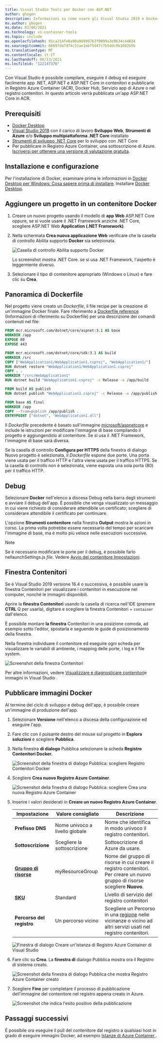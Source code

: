 ```yaml
---
title: Visual Studio Tools per Docker con ASP.NET
author: ghogen
description: Informazioni su come usare gli Visual Studio 2019 e Docker per Windows
ms.author: ghogen
ms.date: 03/08/2021
ms.technology: vs-container-tools
ms.topic: include
ms.openlocfilehash: 91ca214fe8a90a9d999763f0099a3e9634c44824
ms.sourcegitcommit: 68897da7d74c31ae1ebf5d47c7b5ddc9b108265b
ms.translationtype: MT
ms.contentlocale: it-IT
ms.lasthandoff: 08/13/2021
ms.locfileid: "122147376"
---
```

Con Visual Studio è possibile compilare, eseguire il debug ed eseguire facilmente app .NET, ASP.NET e ASP.NET Core in contenitori e pubblicarle in Registro Azure Container (ACR), Docker Hub, Servizio app di Azure o nel registro contenitori. In questo articolo verrà pubblicata un'app ASP.NET Core in ACR.

## <a name="prerequisites"></a>Prerequisiti

* [Docker Desktop](https://hub.docker.com/editions/community/docker-ce-desktop-windows)
* [Visual Studio 2019](https://visualstudio.microsoft.com/downloads) con il carico di lavoro **Sviluppo Web**, **Strumenti di Azure** e/o **Sviluppo multipiattaforma .NET Core** installato
* [Strumenti di sviluppo .NET Core](https://dotnet.microsoft.com/download/dotnet-core/) per lo sviluppo con .NET Core
* Per pubblicare in Registro Azure Container, una sottoscrizione di Azure. [Iscriversi per ottenere una versione di valutazione gratuita](https://azure.microsoft.com/free/dotnet/).

## <a name="installation-and-setup"></a>Installazione e configurazione

Per l'installazione di Docker, esaminare prima le informazioni in [Docker Desktop per Windows: Cosa sapere prima di installare](https://docs.docker.com/docker-for-windows/install/#what-to-know-before-you-install). Installare [Docker Desktop](https://hub.docker.com/editions/community/docker-ce-desktop-windows).

## <a name="add-a-project-to-a-docker-container"></a>Aggiungere un progetto in un contenitore Docker

1. Creare un nuovo progetto usando il modello di **app Web** ASP.NET Core oppure, se si vuole usare il .NET Framework anziché .NET Core, scegliere ASP.NET Web **Application (.NET Framework)**.
1. Nella schermata **Crea nuova applicazione Web** verificare che la casella di controllo Abilita supporto **Docker** sia selezionata.

   ![Casella di controllo Abilita supporto Docker](../../media/container-tools/vs-2019/webapp-additional-information-31-docker.png)

   Lo screenshot mostra .NET Core. se si usa .NET Framework, l'aspetto è leggermente diverso.

1. Selezionare il tipo di contenitore appropriato (Windows o Linux) e fare clic su **Crea**.

## <a name="dockerfile-overview"></a>Panoramica di Dockerfile

Nel progetto viene creato un *Dockerfile*, il file recipe per la creazione di un'immagine Docker finale. Fare riferimento a [Dockerfile reference](https://docs.docker.com/engine/reference/builder/) (Informazioni di riferimento su Dockerfile) per una descrizione dei comandi contenuti nel file:

```dockerfile
FROM mcr.microsoft.com/dotnet/core/aspnet:3.1 AS base
WORKDIR /app
EXPOSE 80
EXPOSE 443

FROM mcr.microsoft.com/dotnet/core/sdk:3.1 AS build
WORKDIR /src
COPY ["WebApplication1/WebApplication1.csproj", "WebApplication1/"]
RUN dotnet restore "WebApplication1/WebApplication1.csproj"
COPY . .
WORKDIR "/src/WebApplication1"
RUN dotnet build "WebApplication1.csproj" -c Release -o /app/build

FROM build AS publish
RUN dotnet publish "WebApplication1.csproj" -c Release -o /app/publish

FROM base AS final
WORKDIR /app
COPY --from=publish /app/publish .
ENTRYPOINT ["dotnet", "WebApplication1.dll"]
```

Il *Dockerfile* precedente è basato sull'immagine [microsoft/aspnetcore](https://hub.docker.com/r/microsoft/aspnetcore/) e include le istruzioni per modificare l'immagine di base compilando il progetto e aggiungendolo al contenitore. Se si usa il .NET Framework, l'immagine di base sarà diversa.

Se la casella di controllo **Configura per HTTPS** della finestra di dialogo Nuovo progetto è selezionata, il *Dockerfile* espone due porte. Una porta viene usata per il traffico HTTP e l'altra viene usata per il traffico HTTPS. Se la casella di controllo non è selezionata, viene esposta una sola porta (80) per il traffico HTTP.

## <a name="debug"></a>Debug

Selezionare **Docker** nell'elenco a discesa Debug nella barra degli strumenti e avviare il debug dell'app. È possibile che venga visualizzato un messaggio in cui viene richiesto di considerare attendibile un certificato; scegliere di considerare attendibile il certificato per continuare.

L'opzione **Strumenti contenitore** nella finestra **Output** mostra le azioni in corso. La prima volta potrebbe essere necessario del tempo per scaricare l'immagine di base, ma è molto più veloce nelle esecuzioni successive.

>[!NOTE]
> Se è necessario modificare le porte per il debug, è possibile farlo nellaunchSettings.js *file.* Vedere [Avvio del contenitore Impostazioni](../../container-launch-settings.md).

## <a name="containers-window"></a>Finestra Contenitori

Se è Visual Studio 2019 versione 16.4 o successiva,  è possibile usare la finestra Contenitori per visualizzare i contenitori in esecuzione nel computer, nonché le immagini disponibili.

Aprire la **finestra Contenitori** usando la casella di ricerca nell'IDE (premere **CTRL** Q per usarla), digitare e scegliere la finestra Contenitori +  `container` dall'elenco. 

È possibile montare **la finestra** Contenitori in una posizione comoda, ad esempio sotto l'editor, spostarla e seguendo le guide di posizionamento della finestra.

Nella finestra individuare il contenitore ed eseguire ogni scheda per visualizzare le variabili di ambiente, i mapping delle porte, i log e il file system.

![Screenshot della finestra Contenitori](../../media/overview/vs-2019/container-tools-window.png)

Per altre informazioni, vedere [Visualizzare e diagnosticare contenitori](../../view-and-diagnose-containers.md)e immagini in Visual Studio .

## <a name="publish-docker-images"></a>Pubblicare immagini Docker

Al termine del ciclo di sviluppo e debug dell'app, è possibile creare un'immagine di produzione dell'app.

1. Selezionare **Versione** nell'elenco a discesa della configurazione ed eseguire l'app.
1. Fare clic con il pulsante destro del mouse sul progetto in **Esplora soluzioni** e scegliere **Pubblica**.
1. Nella finestra **di dialogo** Pubblica selezionare la scheda **Registro Contenitori Docker.**

   ![Screenshot della finestra di dialogo Pubblica: scegliere Registro Contenitori Docker](../../media/container-tools/vs-2019/docker-container-registry.png)

1. Scegliere **Crea nuovo Registro Azure Container**.

   ![Screenshot della finestra di dialogo Pubblica: scegliere Crea una nuova Registro Azure Container](../../media/container-tools/vs-2019/select-existing-or-create-new-azure-container-registry.png)

1. Inserire i valori desiderati in **Creare un nuovo Registro Azure Container**.

    | Impostazione      | Valore consigliato  | Descrizione                                |
    | ------------ |  ------- | -------------------------------------------------- |
    | **Prefisso DNS** | Nome univoco a livello globale | Nome che identifica in modo univoco il registro contenitori. |
    | **Sottoscrizione** | Scegliere la sottoscrizione | Sottoscrizione di Azure da usare. |
    | **[Gruppo di risorse](/azure/azure-resource-manager/resource-group-overview)** | myResourceGroup |  Nome del gruppo di risorse in cui creare il registro contenitori. Per creare un nuovo gruppo di risorse scegliere **Nuovo**.|
    | **[SKU](/azure/container-registry/container-registry-skus)** | Standard | Livello di servizio del registro contenitori  |
    | **Percorso del registro** | Un percorso vicino | Scegliere un Percorso in una [regione](https://azure.microsoft.com/regions/) nelle vicinanze o vicino ad altri servizi usati nel registro contenitori. |

    ![Finestra di dialogo Creare un'istanza di Registro Azure Container di Visual Studio][0]

1. Fare clic su **Crea**. La **finestra di** dialogo Pubblica mostra ora il Registro di sistema creato.

   ![Screenshot della finestra di dialogo Pubblica che mostra Registro Azure Container creato](../../media/container-tools/vs-2019/created-azure-container-registry.png)

1. Scegliere **Fine** per completare il processo di pubblicazione dell'immagine del contenitore nel registro appena creato in Azure.

   ![Screenshot che indica l'esito positivo della pubblicazione](../../media/container-tools/vs-2019/publish-succeeded.png)

## <a name="next-steps"></a>Passaggi successivi

È possibile ora eseguire il pull del contenitore dal registro a qualsiasi host in grado di eseguire immagini Docker, ad esempio [Istanze di Azure Container ](/azure/container-instances/container-instances-tutorial-deploy-app).

[0]:../../media/hosting-web-apps-in-docker/vs-acr-provisioning-dialog-2019.png
